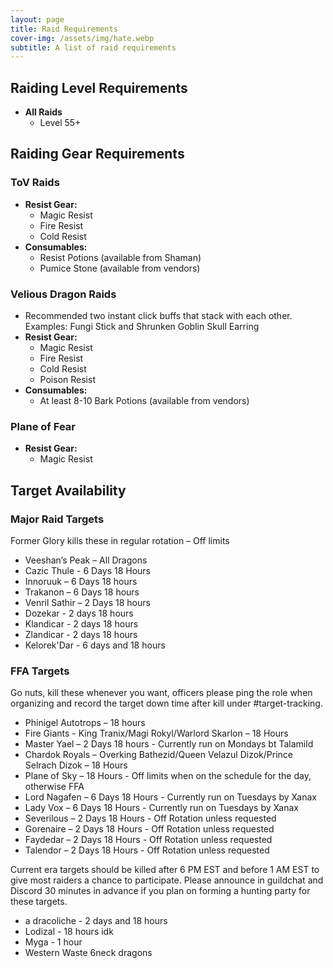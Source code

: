 ```yaml
---
layout: page
title: Raid Requirements
cover-img: /assets/img/hate.webp
subtitle: A list of raid requirements
---
```


## Raiding Level Requirements

- **All Raids**
	- Level 55+

## Raiding Gear Requirements

### ToV Raids
- **Resist Gear:**
  - Magic Resist
  - Fire Resist
  - Cold Resist
- **Consumables:**
  - Resist Potions (available from Shaman)
  - Pumice Stone (available from vendors)

### Velious Dragon Raids
- Recommended two instant click buffs that stack with each other. Examples: Fungi Stick and Shrunken Goblin Skull Earring
- **Resist Gear:**
  - Magic Resist
  - Fire Resist
  - Cold Resist
  - Poison Resist
- **Consumables:**
  - At least 8-10 Bark Potions (available from vendors)

### Plane of Fear
- **Resist Gear:**
  - Magic Resist
  
## Target Availability

### Major Raid Targets
Former Glory kills these in regular rotation – Off limits

- Veeshan’s Peak – All Dragons 
- Cazic Thule - 6 Days 18 Hours
- Innoruuk – 6 Days 18 hours
- Trakanon – 6 Days 18 hours
- Venril Sathir – 2 Days 18 hours
- Dozekar - 2 days 18 hours
- Klandicar - 2 days 18 hours
- Zlandicar - 2 days 18 hours
- Kelorek'Dar -  6 days and 18 hours

### FFA Targets
Go nuts, kill these whenever you want, officers please ping the role when organizing and record the target down time after kill under #target-tracking.

- Phinigel Autotrops – 18 hours
- Fire Giants - King Tranix/Magi Rokyl/Warlord Skarlon – 18 Hours
- Master Yael – 2 Days 18 hours - Currently run on Mondays bt Talamild
- Chardok Royals – Overking Bathezid/Queen Velazul Dizok/Prince Selrach Dizok – 18 Hours
- Plane of Sky – 18 Hours - Off limits when on the schedule for the day, otherwise FFA
- Lord Nagafen – 6 Days 18 Hours - Currently run on Tuesdays by Xanax
- Lady Vox – 6 Days 18 Hours - Currently run on Tuesdays by Xanax
- Severilous – 2 Days 18 Hours - Off Rotation unless requested
- Gorenaire – 2 Days 18 Hours - Off Rotation unless requested
- Faydedar – 2 Days 18 Hours - Off Rotation unless requested
- Talendor – 2 Days 18 Hours - Off Rotation unless requested

Current era targets should be killed after 6 PM EST and before 1 AM EST to give most raiders a chance to participate. Please announce in guildchat and Discord 30 minutes in advance if you plan on forming a hunting party for these targets. 
- a dracoliche - 2 days and 18 hours 
- Lodizal - 18 hours idk
- Myga - 1 hour
- Western Waste 6neck dragons